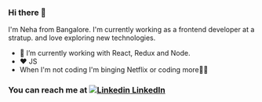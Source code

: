 ### Hi there 👋

I'm Neha from Bangalore. I'm currently working as a frontend developer at a stratup. and love exploring new technologies.<br>
- 🔭 I’m currently working with React, Redux and Node.<br>
- :heart: JS
- When I'm not coding I'm binging Netflix or coding more:man_technologist:
### You can reach me at [![Linkedin](https://i.stack.imgur.com/gVE0j.png) LinkedIn](https://www.linkedin.com/in/neha-bharati-36033963/) 
<!--
**nehabharati/nehabharati** is a ✨ _special_ ✨ repository because its `README.md` (this file) appears on your GitHub profile.

Here are some ideas to get you started:

- 🔭 I’m currently working on ...
- 🌱 I’m currently learning ...
- 👯 I’m looking to collaborate on ...
- 🤔 I’m looking for help with ...
- 💬 Ask me about ...
- 📫 How to reach me: ...
- 😄 Pronouns: ...
- ⚡ Fun fact: ...
-->
